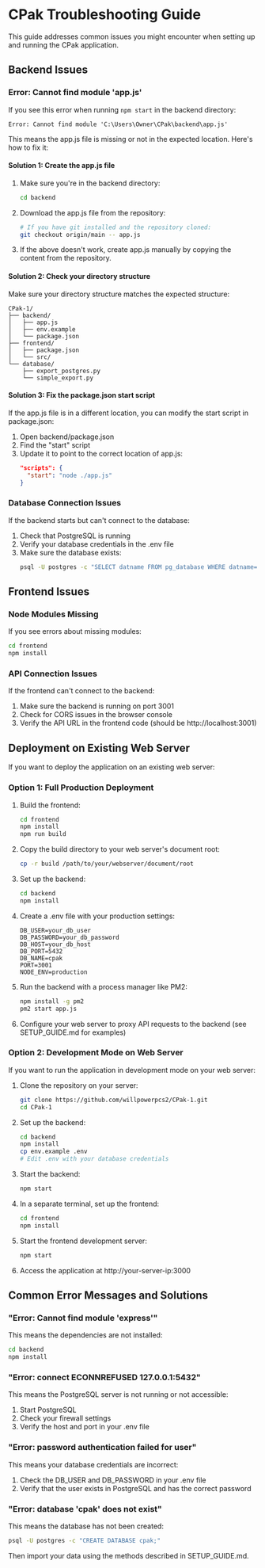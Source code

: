 # CPak Troubleshooting Guide

This guide addresses common issues you might encounter when setting up and running the CPak application.

## Backend Issues

### Error: Cannot find module 'app.js'

If you see this error when running `npm start` in the backend directory:

```
Error: Cannot find module 'C:\Users\Owner\CPak\backend\app.js'
```

This means the app.js file is missing or not in the expected location. Here's how to fix it:

#### Solution 1: Create the app.js file

1. Make sure you're in the backend directory:
   ```bash
   cd backend
   ```

2. Download the app.js file from the repository:
   ```bash
   # If you have git installed and the repository cloned:
   git checkout origin/main -- app.js
   ```

3. If the above doesn't work, create app.js manually by copying the content from the repository.

#### Solution 2: Check your directory structure

Make sure your directory structure matches the expected structure:

```
CPak-1/
├── backend/
│   ├── app.js
│   ├── env.example
│   └── package.json
├── frontend/
│   ├── package.json
│   └── src/
└── database/
    ├── export_postgres.py
    └── simple_export.py
```

#### Solution 3: Fix the package.json start script

If the app.js file is in a different location, you can modify the start script in package.json:

1. Open backend/package.json
2. Find the "start" script
3. Update it to point to the correct location of app.js:
   ```json
   "scripts": {
     "start": "node ./app.js"
   }
   ```

### Database Connection Issues

If the backend starts but can't connect to the database:

1. Check that PostgreSQL is running
2. Verify your database credentials in the .env file
3. Make sure the database exists:
   ```bash
   psql -U postgres -c "SELECT datname FROM pg_database WHERE datname='cpak';"
   ```

## Frontend Issues

### Node Modules Missing

If you see errors about missing modules:

```bash
cd frontend
npm install
```

### API Connection Issues

If the frontend can't connect to the backend:

1. Make sure the backend is running on port 3001
2. Check for CORS issues in the browser console
3. Verify the API URL in the frontend code (should be http://localhost:3001)

## Deployment on Existing Web Server

If you want to deploy the application on an existing web server:

### Option 1: Full Production Deployment

1. Build the frontend:
   ```bash
   cd frontend
   npm install
   npm run build
   ```

2. Copy the build directory to your web server's document root:
   ```bash
   cp -r build /path/to/your/webserver/document/root
   ```

3. Set up the backend:
   ```bash
   cd backend
   npm install
   ```

4. Create a .env file with your production settings:
   ```
   DB_USER=your_db_user
   DB_PASSWORD=your_db_password
   DB_HOST=your_db_host
   DB_PORT=5432
   DB_NAME=cpak
   PORT=3001
   NODE_ENV=production
   ```

5. Run the backend with a process manager like PM2:
   ```bash
   npm install -g pm2
   pm2 start app.js
   ```

6. Configure your web server to proxy API requests to the backend (see SETUP_GUIDE.md for examples)

### Option 2: Development Mode on Web Server

If you want to run the application in development mode on your web server:

1. Clone the repository on your server:
   ```bash
   git clone https://github.com/willpowerpcs2/CPak-1.git
   cd CPak-1
   ```

2. Set up the backend:
   ```bash
   cd backend
   npm install
   cp env.example .env
   # Edit .env with your database credentials
   ```

3. Start the backend:
   ```bash
   npm start
   ```

4. In a separate terminal, set up the frontend:
   ```bash
   cd frontend
   npm install
   ```

5. Start the frontend development server:
   ```bash
   npm start
   ```

6. Access the application at http://your-server-ip:3000

## Common Error Messages and Solutions

### "Error: Cannot find module 'express'"

This means the dependencies are not installed:

```bash
cd backend
npm install
```

### "Error: connect ECONNREFUSED 127.0.0.1:5432"

This means the PostgreSQL server is not running or not accessible:

1. Start PostgreSQL
2. Check your firewall settings
3. Verify the host and port in your .env file

### "Error: password authentication failed for user"

This means your database credentials are incorrect:

1. Check the DB_USER and DB_PASSWORD in your .env file
2. Verify that the user exists in PostgreSQL and has the correct password

### "Error: database 'cpak' does not exist"

This means the database has not been created:

```bash
psql -U postgres -c "CREATE DATABASE cpak;"
```

Then import your data using the methods described in SETUP_GUIDE.md.